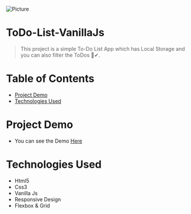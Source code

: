 
![Picture](https://i.ibb.co/Kz6FFSZ/x-XMab-YYez-GITs-PPA8-Pdu-AZXEm-Xvz0-Xr71-FEQGqy4.jpg)
# ToDo-List-VanillaJs
>This project is a simple To-Do List App which has Local Storage and you can also filter the ToDos 📃✔.

# Table of Contents
* [Project Demo](#project-demo)
* [Technologies Used](#technologies-used)

# <a name="project-demo"></a>Project Demo
* You can see the Demo <a href="https://sinac0de.github.io/JS-Drum-Kit/">Here</a> 

# <a name="technologies-used"></a>Technologies Used
* Html5
* Css3
* Vanilla Js
* Responsive Design
* Flexbox & Grid
